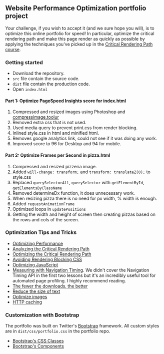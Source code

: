 ## Website Performance Optimization portfolio project

Your challenge, if you wish to accept it (and we sure hope you will), is to optimize this online portfolio for speed! In particular, optimize the critical rendering path and make this page render as quickly as possible by applying the techniques you've picked up in the [Critical Rendering Path course](https://www.udacity.com/course/ud884).

### Getting started

- Download the repository.
- `src` file contain the source code.
- `dist` file contain the production code.
- Open `index.html`

#### Part 1: Optimize PageSpeed Insights score for index.html

1. Compressed and resized images using Photoshop and [compressimage.toolur](http://compressimage.toolur.com/)
2. Removed extra css that is not used.
3. Used media query to prevent print.css from render blocking.
4. Inlined style.css in html and minified html.
5. Removes google analytics link, could not see if it was doing any work.
5. Improved score to 96 for Desktop and 94 for mobile.

#### Part 2: Optimize Frames per Second in pizza.html

1. Compressed and resized pizzeria image.
2. Added ```will-change: transform;``` and ```transform: translateZ(0);``` to style.css
3. Replaced ```querySelectorAll```, ```querySelector``` with ```getElementById```, ```getElementsByClassName```
4. Removed determineDx function, it does unnecessary work.
5. When resizing pizza there is no need for px width, % width is enough.
7. Added ```requestAnimationFrame```
8. Optimized loops in ```updatePositions```
9. Getting the width and height of screen then creating pizzas based on the rows and cols of the screen.

### Optimization Tips and Tricks
* [Optimizing Performance](https://developers.google.com/web/fundamentals/performance/ "web performance")
* [Analyzing the Critical Rendering Path](https://developers.google.com/web/fundamentals/performance/critical-rendering-path/analyzing-crp.html "analyzing crp")
* [Optimizing the Critical Rendering Path](https://developers.google.com/web/fundamentals/performance/critical-rendering-path/optimizing-critical-rendering-path.html "optimize the crp!")
* [Avoiding Rendering Blocking CSS](https://developers.google.com/web/fundamentals/performance/critical-rendering-path/render-blocking-css.html "render blocking css")
* [Optimizing JavaScript](https://developers.google.com/web/fundamentals/performance/critical-rendering-path/adding-interactivity-with-javascript.html "javascript")
* [Measuring with Navigation Timing](https://developers.google.com/web/fundamentals/performance/critical-rendering-path/measure-crp.html "nav timing api"). We didn't cover the Navigation Timing API in the first two lessons but it's an incredibly useful tool for automated page profiling. I highly recommend reading.
* <a href="https://developers.google.com/web/fundamentals/performance/optimizing-content-efficiency/eliminate-downloads.html">The fewer the downloads, the better</a>
* <a href="https://developers.google.com/web/fundamentals/performance/optimizing-content-efficiency/optimize-encoding-and-transfer.html">Reduce the size of text</a>
* <a href="https://developers.google.com/web/fundamentals/performance/optimizing-content-efficiency/image-optimization.html">Optimize images</a>
* <a href="https://developers.google.com/web/fundamentals/performance/optimizing-content-efficiency/http-caching.html">HTTP caching</a>

### Customization with Bootstrap
The portfolio was built on Twitter's <a href="http://getbootstrap.com/">Bootstrap</a> framework. All custom styles are in `dist/css/portfolio.css` in the portfolio repo.

* <a href="http://getbootstrap.com/css/">Bootstrap's CSS Classes</a>
* <a href="http://getbootstrap.com/components/">Bootstrap's Components</a>
